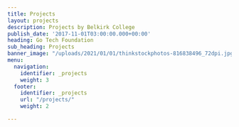 ```yaml
---
title: Projects
layout: projects
description: Projects by Belkirk College
publish_date: '2017-11-01T03:00:00.000+00:00'
heading: Go Tech Foundation
sub_heading: Projects
banner_image: "/uploads/2021/01/01/thinkstockphotos-816838496_72dpi.jpg"
menu:
  navigation:
    identifier: _projects
    weight: 3
  footer:
    identifier: _projects
    url: "/projects/"
    weight: 2

---
```

